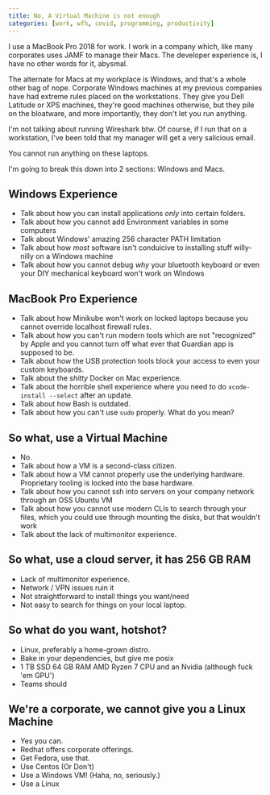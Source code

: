```yaml
---
title: No, A Virtual Machine is not enough
categories: [work, wfh, covid, programming, productivity]
---
```


I use a MacBook Pro 2018 for work. I work in a company which, like many corporates
uses JAMF to manage their Macs. The developer experience is, I have no other
words for it, abysmal.

The alternate for Macs at my workplace is Windows, and that's a whole other
bag of nope. Corporate Windows machines at my previous companies have had
extreme rules placed on the workstations. They give you Dell Latitude or XPS
machines, they're good machines otherwise, but they pile on the bloatware,
and more importantly, they don't let you run anything.

I'm not talking about running Wireshark btw. Of course, if I run that on a
workstation, I've been told that my manager will get a very salicious email.

You cannot run anything on these laptops.

I'm going to break this down into 2 sections: Windows and Macs.

## Windows Experience

* Talk about how you can install applications *only* into certain folders.
* Talk about how you cannot add Environment variables in some computers
* Talk about Windows' amazing 256 character PATH limitation
* Talk about how *most* software isn't conduicive to installing stuff willy-nilly
on a Windows machine
* Talk about how you cannot debug *why* your bluetooth keyboard or even your DIY
mechanical keyboard won't work on Windows


## MacBook Pro Experience

* Talk about how Minikube won't work on locked laptops because you cannot
override localhost firewall rules.
* Talk about how you can't run modern tools which are not "recognized" by Apple
and you cannot turn off what ever that Guardian app is supposed to be.
* Talk about how the USB protection tools block your access to even your custom
keyboards.
* Talk about the *shitty* Docker on Mac experience.
* Talk about the horrible shell experience where you need to do `xcode-install
--select` after an update.
* Talk about how Bash is outdated.
* Talk about how you can't use `sudo` properly. What do you mean?

## So what, use a Virtual Machine

* No.
* Talk about how a VM is a second-class citizen.
* Talk about how a VM cannot properly use the underlying hardware. Proprietary
tooling is locked into the base hardware.
* Talk about how you cannot ssh into servers on your company network through an
OSS Ubuntu VM
* Talk about how you cannot use modern CLIs to search through your files, which
you could use through mounting the disks, but that wouldn't work
* Talk about the lack of multimonitor experience.

## So what, use a cloud server, it has 256 GB RAM

* Lack of multimonitor experience.
* Network / VPN issues ruin it
* Not straightforward to install things you want/need
* Not easy to search for things on your local laptop.

## So what do you want, hotshot?

* Linux, preferably a home-grown distro.
* Bake in your dependencies, but give me posix
* 1 TB SSD 64 GB RAM AMD Ryzen 7 CPU and an Nvidia (although fuck 'em GPU')
* Teams should

## We're a corporate, we cannot give you a Linux Machine

* Yes you can.
* Redhat offers corporate offerings.
* Get Fedora, use that.
* Use Centos (Or Don't)
* Use a Windows VM! (Haha, no, seriously.)
* Use a Linux

